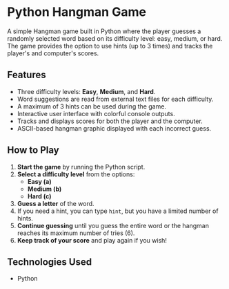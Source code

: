 # Python Hangman Game

A simple Hangman game built in Python where the player guesses a randomly selected word based on its difficulty level: easy, medium, or hard. The game provides the option to use hints (up to 3 times) and tracks the player's and computer's scores.

## Features

- Three difficulty levels: **Easy**, **Medium**, and **Hard**.
- Word suggestions are read from external text files for each difficulty.
- A maximum of 3 hints can be used during the game.
- Interactive user interface with colorful console outputs.
- Tracks and displays scores for both the player and the computer.
- ASCII-based hangman graphic displayed with each incorrect guess.

## How to Play

1. **Start the game** by running the Python script.
2. **Select a difficulty level** from the options:
    - **Easy (a)**
    - **Medium (b)**
    - **Hard (c)**
3. **Guess a letter** of the word.
4. If you need a hint, you can type `hint`, but you have a limited number of hints.
5. **Continue guessing** until you guess the entire word or the hangman reaches its maximum number of tries (6).
6. **Keep track of your score** and play again if you wish!

## Technologies Used

- Python


